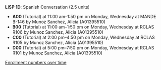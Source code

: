**LISP 1D**: Spanish Conversation (2.5 units)

- **A00** (Tutorial) at 11:00 am–1:50 pm on Monday, Wednesday at MANDE B-146 by Munoz Sanchez, Alicia (A01395510)
- **B00** (Tutorial) at 11:00 am–1:50 pm on Monday, Wednesday at RCLAS R106 by Munoz Sanchez, Alicia (A01395510)
- **C00** (Tutorial) at 2:00 pm–4:50 pm on Monday, Wednesday at RCLAS R105 by Munoz Sanchez, Alicia (A01395510)
- **D00** (Tutorial) at 5:00 pm–7:50 pm on Monday, Wednesday at RCLAS R101 by Munoz Sanchez, Alicia (A01395510)

[Enrollment numbers over time](./LISP1D.tsv)

